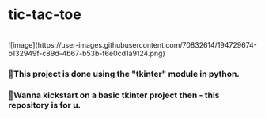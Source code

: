 <h1>tic-tac-toe</h1><br>
![image](https://user-images.githubusercontent.com/70832614/194729674-b132949f-c89d-4b67-b53b-f6e0cd1a9124.png)



<h3>📌This project is done using the "tkinter" module in python.</h3>

<h3>💯Wanna kickstart on a basic tkinter project then - this repository is for u.</h3>
